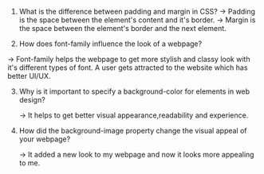 

1. What is the difference between padding and margin in CSS?
   -> Padding is the space between the element's content and it's border.
   -> Margin is the space between the element's border and the next element.

2. How does font-family influence the look of a webpage?

  -> Font-family helps the webpage to get more stylish and classy look with it's different types of font.
    A user gets attracted to the website which has better UI/UX.

3. Why is it important to specify a background-color for elements in web design?

   -> It helps to get better visual appearance,readability and experience.

4. How did the background-image property change the visual appeal of your webpage?

   -> It added a new look to my webpage and now it looks more appealing to me.
